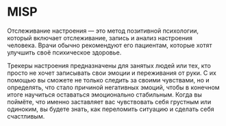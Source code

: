 # MISP

Отслеживание настроения — это метод позитивной психологии, который включает отслеживание, запись и анализ настроения человека. Врачи обычно рекомендуют его пациентам, которые хотят улучшить своё психическое здоровье.

Трекеры настроения предназначены для занятых людей или тех, кто просто не хочет записывать свои эмоции и переживания от руки. С их помощью вы сможете не только следить за своими чувствами, но и определять, что стало причиной негативных эмоций, чтобы в конечном итоге научиться оставаться эмоционально стабильным. Когда вы поймёте, что именно заставляет вас чувствовать себя грустным или одиноким, вы будете знать, как переломить ситуацию и сделать себя счастливым.


